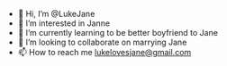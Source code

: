 - 👋 Hi, I’m @LukeJane
- 👀 I’m interested in Janne
- 🌱 I’m currently learning to be better boyfriend to Jane
- 💞️ I’m looking to collaborate on marrying Jane
- 📫 How to reach me lukelovesjane@gmail.com

<!---
LukeJane/LukeJane is a ✨ special ✨ repository because its `README.md` (this file) appears on your GitHub profile.
You can click the Preview link to take a look at your changes.
--->
